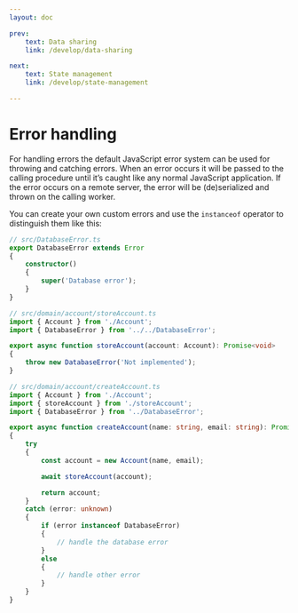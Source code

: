 ```yaml
---
layout: doc

prev:
    text: Data sharing
    link: /develop/data-sharing

next:
    text: State management
    link: /develop/state-management

---
```


# Error handling

For handling errors the default JavaScript error system can be used for throwing and catching errors. When an error occurs it will be passed to the calling procedure until it’s caught like any normal JavaScript application. If the error occurs on a remote server, the error will be (de)serialized and thrown on the calling worker.

You can create your own custom errors and use the `instanceof` operator to distinguish them like this:

```ts
// src/DatabaseError.ts
export DatabaseError extends Error
{
    constructor()
    {
        super('Database error');
    }
}
```

```ts
// src/domain/account/storeAccount.ts
import { Account } from './Account';
import { DatabaseError } from '../../DatabaseError';

export async function storeAccount(account: Account): Promise<void>
{
    throw new DatabaseError('Not implemented');
}
```

```ts
// src/domain/account/createAccount.ts
import { Account } from './Account';
import { storeAccount } from './storeAccount';
import { DatabaseError } from '../DatabaseError';

export async function createAccount(name: string, email: string): Promise<Account>
{
    try
    {
        const account = new Account(name, email); 

        await storeAccount(account);

        return account;
    }
    catch (error: unknown)
    {
        if (error instanceof DatabaseError)
        {
            // handle the database error
        }
        else
        {
            // handle other error
        }
    }
}
```
